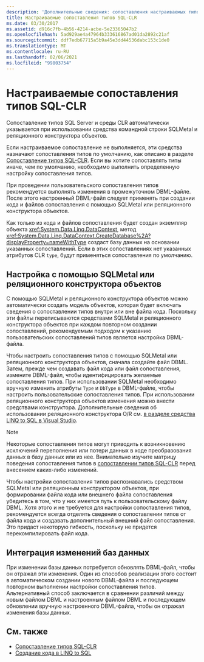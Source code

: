 ```yaml
---
description: 'Дополнительные сведения: сопоставления настраиваемых типов SQL-CLR'
title: Настраиваемые сопоставления типов SQL-CLR
ms.date: 03/30/2017
ms.assetid: d916c7fb-4b56-4214-acbe-5e23365047b2
ms.openlocfilehash: 5ad929ae4a47964b333616867ad01da2892c21af
ms.sourcegitcommit: ddf7edb67715a5b9a45e3dd44536dabc153c1de0
ms.translationtype: MT
ms.contentlocale: ru-RU
ms.lasthandoff: 02/06/2021
ms.locfileid: "99803754"
---
```

# <a name="sql-clr-custom-type-mappings"></a>Настраиваемые сопоставления типов SQL-CLR

Сопоставление типов SQL Server и среды CLR автоматически указывается при использовании средства командной строки SQLMetal и реляционного конструктора объектов.  
  
 Если настраиваемое сопоставление не выполняется, эти средства назначают сопоставления типов по умолчанию, как описано в разделе [Сопоставление типов SQL-CLR](sql-clr-type-mapping.md). Если вы хотите сопоставлять типы иначе, чем по умолчанию, необходимо выполнить определенную настройку сопоставления типов.  
  
 При проведении пользовательского сопоставления типов рекомендуется выполнять изменения в промежуточном DBML-файле. После этого настроенный DBML-файл следует применять при создании кода и файлов сопоставления с помощью SQLMetal или реляционного конструктора объектов.  
  
 Как только из кода и файлов сопоставления будет создан экземпляр объекта <xref:System.Data.Linq.DataContext>, метод <xref:System.Data.Linq.DataContext.CreateDatabase%2A?displayProperty=nameWithType> создаст базу данных на основании указанных сопоставлений. Если в этих сопоставлениях нет указанных атрибутов CLR `type`, будут применяться сопоставления по умолчанию.  
  
## <a name="customization-with-sqlmetal-or-or-designer"></a>Настройка с помощью SQLMetal или реляционного конструктора объектов  

 С помощью SQLMetal и реляционного конструктора объектов можно автоматически создать модель объектов, которая будет включать сведения о сопоставлении типов внутри или вне файла кода. Поскольку эти файлы переписываются средствами SQLMetal и реляционного конструктора объектов при каждом повторном создании сопоставлений, рекомендуемым подходом к указанию пользовательских сопоставлений типов является настройка DBML-файла.  
  
 Чтобы настроить сопоставления типов с помощью SQLMetal или реляционного конструктора объектов, сначала создайте файл DBML. Затем, прежде чем создавать файл кода или файл сопоставления, измените DBML-файл, чтобы идентифицировать желаемые сопоставления типов. При использовании SQLMetal необходимо вручную изменить атрибуты `Type` и `DbType` в DBML-файле, чтобы настроить пользовательские сопоставления типов. При использовании реляционного конструктора объектов изменения можно внести средствами конструктора. Дополнительные сведения об использовании реляционного конструктора O/R см. [в разделе средства LINQ to SQL в Visual Studio](/visualstudio/data-tools/linq-to-sql-tools-in-visual-studio2).  
  
> [!NOTE]
> Некоторые сопоставления типов могут приводить к возникновению исключений переполнения или потери данных в ходе преобразования данных в базу данных или из нее. Внимательно изучите матрицу поведения сопоставления типов в [сопоставлении типов SQL-CLR](sql-clr-type-mapping.md) перед внесением каких-либо изменений.  
  
 Чтобы настройки сопоставления типов распознавались средством SQLMetal или реляционным конструктором объектов, при формировании файла кода или внешнего файла сопоставления убедитесь в том, что у них имеется путь к пользовательскому файлу DBML. Хотя этого и не требуется для настройки сопоставления типов, рекомендуется всегда отделять сведения о сопоставлении типов от файла кода и создавать дополнительный внешний файл сопоставления. Это придаст некоторую гибкость, поскольку не придется перекомпилировать файл кода.  
  
## <a name="incorporating-database-changes"></a>Интеграция изменений баз данных  

 При изменении базы данных потребуется обновлять DBML-файл, чтобы он отражал эти изменения. Один из способов реализации этого состоит в автоматическом создании нового DBML-файла и последующем повторном выполнении настройки сопоставления типов. Альтернативный способ заключается в сравнении различий между новым файлом DBML и настроенным файлом DBML и последующем обновлении вручную настроенного DBML-файла, чтобы он отражал изменения базы данных.  
  
## <a name="see-also"></a>См. также

- [Сопоставление типов SQL-CLR](sql-clr-type-mapping.md)
- [Создание кода в LINQ to SQL](code-generation-in-linq-to-sql.md)

